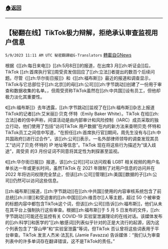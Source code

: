###  [:house:返回](README.md)
---


## 【秘翻在线】TikTok极力辩解，拒绝承认审查监视用户信息
`5/9/2023 11:11 AM UTC 秘密翻譯組G-Translators` [轉載自GNews](https://gnews.org/articles/1286039)

根据《[[zh:每日来电]]》[[zh:5月8日]]的报道，在出席3 月[[zh:听证会]]后，TikTok [[zh:首席执行官]]周受资发信回应了[[zh:立法]]者提出的数百个后续问题。尽管《[[zh:华尔街日报]]》和《[[zh:福布斯]]》最近的报道和调查显示，TikTok与它总部位于[[zh:北京]]的母[[zh:公司]][[zh:字节跳动]]创建了一份用于审查和数据收集的名单。，但周受资称TikTok虽然在[[zh:中共国]]设有员工，但他却极力淡化其重要性。

《[[zh:福布斯]]》去年透露，[[zh:字节跳动]]监视了在[[zh:福布斯]]杂志上报道TikTok的记者[[zh:艾米丽]]·贝克·怀特（Emily Baker White）。TikTok 在给[[zh:立法]]者的信中声称，间谍活动是由内部审计和风险控制（IARC）成员采取的独立行动，他们使用了包括“访问TikTok 用户数据”在内的新方法来查明贝克·怀特和TikTok员工之间信中写道，“在担任[[zh:首席执行官]]期间，周先生没有与[[zh:中共国政府]]进行过合作”。该[[zh:公司]]表示，一名外部律师领导的调查发现其员工“访问了贝克·怀特的 IP 地址等信息”。TikTok 现在将这些行为描述为“误入歧途”，周受资 的3 月份证词不同意将其定性为刺探甚至监视。

《[[zh:华尔街日报]]》报道，该[[zh:公司]]可以访问观看 LGBT 相关视频的用户名单长达一年或更长时间，虽然TikTok 在 2021 年限制了对用户信息的访问并在 2022 年将访问权限完全禁止，但该[[zh:公司]]管理[[zh:美国]]数据的子[[zh:公司]]仍然可以访问这些信息。

[[zh:福布斯]]报道，[[zh:字节跳动]]在[[zh:中共国]]使用的内容审核系统包含了前总统[[zh:川普]]和受迫害的[[zh:中国]][[zh:维吾尔]]人等主题，超过 50 个被审查的标题内容中都包含TikTok这个词，但该[[zh:公司]]告诉[[zh:福布斯]]，他们从未在其平台上强制执行这些审查。根据[[zh:福布斯]]于 5 月 5 日发布的文件，[[zh:字节跳动]]可能还在监控有关 COVID-19 实验室泄漏理论的在线对话。该媒体发布的[[zh:科学]]和医学的”[[zh:敏感词]]列表似乎针对的正是大流行的起源，因为这个列表包含了“穿山甲”和“实验室泄露”等词，但TikTok 否认曾将这些词表用于平台审查。TikTok 发言人杰米·法瓦扎 (Jamie Favazza) 告诉媒体：“我们认为审查列表中的许多单词存在翻译错误，这不是TikTok的责任。”
